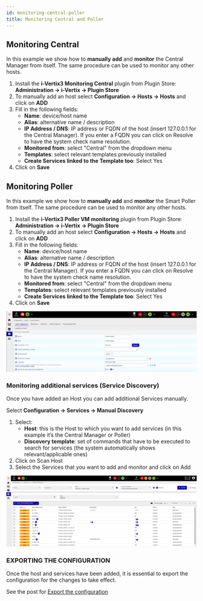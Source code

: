 ```yaml
---
id: monitoring-central-poller
title: Monitoring Central and Poller
---
```


## Monitoring Central

In this example we show how to **manually add** and **monitor** the Central Manager from itself. The same procedure can be used to monitor any other hosts.
1. Install the **i-Vertix3 Monitoring Central** plugin from Plugin Store: **Administration -> i-Vertix -> Plugin Store**
2. To manually add an host select **Configuration -> Hosts -> Hosts** and click on **ADD**
3. Fill in the following fields:
    * **Name**: device/host name
    * **Alias**: alternative name / description
    * **IP Address / DNS**: IP address or FQDN of the host  (insert 127.0.0.1 for the Central Manager). If you enter a FQDN you can click on Resolve to have the system check name resolution. 
    * **Monitored from**: select "Central" from the dropdown menu
    * **Templates**: select relevant templates previously installed
    * **Create Services linked to the Template too**: Select Yes
 4. Click on **Save**

 ## Monitoring Poller

 In this example we show how to **manually add** and **monitor** the Smart Poller from itself. The same procedure can be used to monitor any other hosts.
1. Install the **i-Vertix3 Poller VM monitoring** plugin from Plugin Store: **Administration -> i-Vertix -> Plugin Store**
2. To manually add an host select **Configuration -> Hosts -> Hosts** and click on **ADD**
3. Fill in the following fields:
    * **Name**: device/host name
    * **Alias**: alternative name / description
    * **IP Address / DNS**: IP address or FQDN of the host  (insert 127.0.0.1 for the Central Manager). If you enter a FQDN you can click on Resolve to have the system check name resolution. 
    * **Monitored from**: select "Central" from the dropdown menu
    * **Templates**: select relevant templates previously installed
    * **Create Services linked to the Template too**: Select Yes
 4. Click on **Save**

 ![image](../../assets/quick-start/monitor_central_poller.png)

 ### Monitoring additional services (Service Discovery)

Once you have added an Host you can add additional Services manually. 

Select **Configuration -> Services -> Manual Discovery**

1. Select:  
    * **Host**: this is the Host to which you want to add services (in this example it’s the Central Manager or Poller)
    * **Discovery template**: set of commands that have to be executed to search for services (the system automatically shows relevant/applicable ones)
2. Click on Scan Host
3. Select the Services that you want to add and monitor and click on Add

![image](../../assets/quick-start/monitor_central_poller1.png)

### EXPORTING THE CONFIGURATION

Once the host and services have been added, it is essential to export the configuration for the changes to take effect.

See the post for [Export the configuration](../../monitoring-resources/monitoring-hosts/export-configuration.md)
